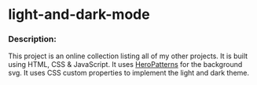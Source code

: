 # light-and-dark-mode
### Description:
This project is an online collection listing all of my other projects. It is built using HTML, CSS & JavaScript. It uses [HeroPatterns](http://www.heropatterns.com/) for the background svg.
It uses CSS custom properties to implement the light and dark theme.
